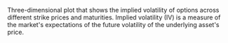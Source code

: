 Three-dimensional plot that shows the implied volatility of options across different strike prices and maturities. Implied volatility (IV) is a measure of the market's expectations of the future volatility of the underlying asset's price.

